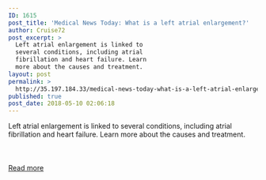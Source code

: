 ```yaml
---
ID: 1615
post_title: 'Medical News Today: What is a left atrial enlargement?'
author: Cruise72
post_excerpt: >
  Left atrial enlargement is linked to
  several conditions, including atrial
  fibrillation and heart failure. Learn
  more about the causes and treatment.
layout: post
permalink: >
  http://35.197.184.33/medical-news-today-what-is-a-left-atrial-enlargement/
published: true
post_date: 2018-05-10 02:06:18
---
```

Left atrial enlargement is linked to several conditions, including atrial fibrillation and heart failure. Learn more about the causes and treatment.<br/><br/><br/><br/>
<a class="button purchase" style="white-space: nowrap;" href="https://www.medicalnewstoday.com/articles/321242.php" target="_blank" rel="nofollow noopener">Read more</a>